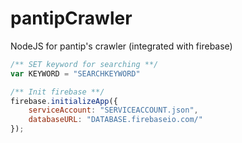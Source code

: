 # pantipCrawler
NodeJS for pantip's crawler (integrated with firebase)


```js
/** SET keyword for searching **/
var KEYWORD = "SEARCHKEYWORD"

/** Init firebase **/
firebase.initializeApp({
    serviceAccount: "SERVICEACCOUNT.json",
    databaseURL: "DATABASE.firebaseio.com/"
});
```
